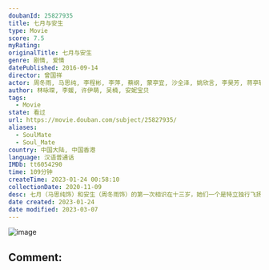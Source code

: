 ```yaml
---
doubanId: 25827935
title: 七月与安生
type: Movie
score: 7.5
myRating: 
originalTitle: 七月与安生
genre: 剧情, 爱情
datePublished: 2016-09-14
director: 曾国祥
actor: 周冬雨, 马思纯, 李程彬, 李萍, 蔡纲, 蒙亭宜, 沙全泽, 姚欣言, 李昊芳, 蒋亭轩, 陆忠, 任可
author: 林咏琛, 李媛, 许伊萌, 吴楠, 安妮宝贝
tags:
  - Movie
state: 看过
url: https://movie.douban.com/subject/25827935/
aliases:
  - SoulMate
  - Soul_Mate
country: 中国大陆, 中国香港
language: 汉语普通话
IMDb: tt6054290
time: 109分钟
createTime: 2023-01-24 00:58:10
collectionDate: 2020-11-09
desc: 七月（马思纯饰）和安生（周冬雨饰）的第一次相识在十三岁，她们一个是特立独行飞扬跋扈的“野孩子”，一个是单纯温婉循规蹈矩的“乖乖女”，从那一年开始，七月和安生几乎形影不离，她是她的光，她是她的影子，...
date created: 2023-01-24
date modified: 2023-03-07
---
```


![image](p2378140502.jpg)

Comment:
---
